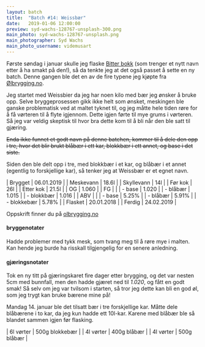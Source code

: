 ```yaml
---
layout: batch
title:  "Batch #14: Weissbær"
date:   2019-01-06 12:00:00
preview: syd-wachs-128767-unsplash-300.png
main_photo: syd-wachs-128767-unsplash.png
main_photographer: Syd Wachs
main_photo_username: videmusart
---
```


Første søndag i januar skulle jeg flaske [Bitter bokk](/batch/09-big-burly-barleywine) (som trenger et nytt navn etter å ha smakt på den!), så da tenkte jeg at det også passet å sette en ny batch. Denne gangen ble det en av de fire typene jeg kjøpte fra [Ølbrygging.no](https://www.olbrygging.no/).

Jeg startet med Weissbier da jeg har noen kilo med bær jeg ønsker å bruke opp. Selve bryggeprosessen gikk ikke helt som ønsket, meskingen ble ganske problematisk ved at maltet tyknet til, og jeg måtte hele tiden røre for å få vørteren til å flyte igjennom. Dette igjen førte til mye grums i vørteren. Så jeg var veldig skeptisk til hvor bra dette kom til å bli når den ble satt til gjæring.

~~Enda ikke funnet et godt navn på denne batchen, kommer til å dele den opp i tre, hvor det blir brukt blåbær i ett kar, blokkbær i ett annet, og base i det siste.~~

Siden den ble delt opp i tre, med blokkbær i et kar, og blåbær i et annet (egentlig to forskjellige kar), så tenker jeg at Weissbær er et egnet navn.


| Brygget     | 06.01.2019 |
| Meskevann   | 18.6l      |
| Skyllevann  | 14l        |
| Før kok     | 26l        |
| Etter kok   | 21.5l      |
| OG          | 1.060      |
| FG          |            |
| - base      | 1.020      |
| - blåbær    | 1.015      |
| - blokkbær  | 1.016      |
| ABV         |            |
| - base      | 5.25%      |
| - blåbær    | 5.91%      |
| - blokkebær | 5.78%     |
| Flasket     | 20.01.2018 |
| Ferdig      | 24.02.2019 |

Oppskrift finner du på [olbrygging.no](https://www.olbrygging.no/%C3%B8lbrygging-as/100355/weissbier-allgrain-%C3%B8lsett-tradisjonelt-hvete%C3%B8l-fra-syd-tyskland)


#### bryggenotater

Hadde problemer med tykk mesk, som tvang meg til å røre mye i malten. Kan hende jeg burde ha risskall tilgjengelig for en senere anledning.


#### gjæringsnotater

Tok en ny titt på gjæringskaret fire dager etter brygging, og det var nesten 5cm med bunnfall, men den hadde gjæret ned til *1.020*, og fått en godt smak! Så selv om jeg var tvilsom i starten, så tror jeg dette kan bli en god øl, som jeg trygt kan bruke bærene mine på!

Mandag 14. januar ble det tilsatt bær i tre forskjellige kar. Måtte dele blåbærene i to kar, da jeg kun hadde ett 10l-kar. Karene med blåbær ble så blandet sammen igjen før flasking.


| 6l vørter | 500g blokkebær |
| 4l vørter | 400g blåbær    |
| 4l vørter | 500g blåbær    |
